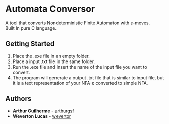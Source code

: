 # Automata Conversor

A tool that converts Nondeterministic Finite Automaton with ε-moves.  
Built In pure C language.

## Getting Started

1. Place the .exe file in an empty folder.
2. Place a input .txt file in the same folder.
3. Run the .exe file and insert the name of the input file you want to convert.
4. The program will generate a output .txt file that is similar to input file, but it is a text representation of your NFA-ε converted to simple NFA.

## Authors

* **Arthur Guilherme** - [arthurgsf](https://github.com/arthurgsf)
* **Weverton Lucas** - [wevertor](https://github.com/wevertor)
